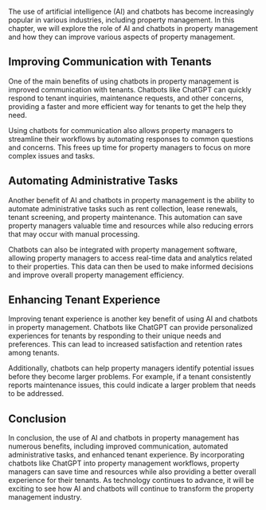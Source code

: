 
The use of artificial intelligence (AI) and chatbots has become increasingly popular in various industries, including property management. In this chapter, we will explore the role of AI and chatbots in property management and how they can improve various aspects of property management.

Improving Communication with Tenants
------------------------------------

One of the main benefits of using chatbots in property management is improved communication with tenants. Chatbots like ChatGPT can quickly respond to tenant inquiries, maintenance requests, and other concerns, providing a faster and more efficient way for tenants to get the help they need.

Using chatbots for communication also allows property managers to streamline their workflows by automating responses to common questions and concerns. This frees up time for property managers to focus on more complex issues and tasks.

Automating Administrative Tasks
-------------------------------

Another benefit of AI and chatbots in property management is the ability to automate administrative tasks such as rent collection, lease renewals, tenant screening, and property maintenance. This automation can save property managers valuable time and resources while also reducing errors that may occur with manual processing.

Chatbots can also be integrated with property management software, allowing property managers to access real-time data and analytics related to their properties. This data can then be used to make informed decisions and improve overall property management efficiency.

Enhancing Tenant Experience
---------------------------

Improving tenant experience is another key benefit of using AI and chatbots in property management. Chatbots like ChatGPT can provide personalized experiences for tenants by responding to their unique needs and preferences. This can lead to increased satisfaction and retention rates among tenants.

Additionally, chatbots can help property managers identify potential issues before they become larger problems. For example, if a tenant consistently reports maintenance issues, this could indicate a larger problem that needs to be addressed.

Conclusion
----------

In conclusion, the use of AI and chatbots in property management has numerous benefits, including improved communication, automated administrative tasks, and enhanced tenant experience. By incorporating chatbots like ChatGPT into property management workflows, property managers can save time and resources while also providing a better overall experience for their tenants. As technology continues to advance, it will be exciting to see how AI and chatbots will continue to transform the property management industry.
